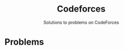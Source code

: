 <h1 align='center'>
  Codeforces
</h1>

<p align='center'>
  Solutions to problems on CodeForces
</p>

# Problems
